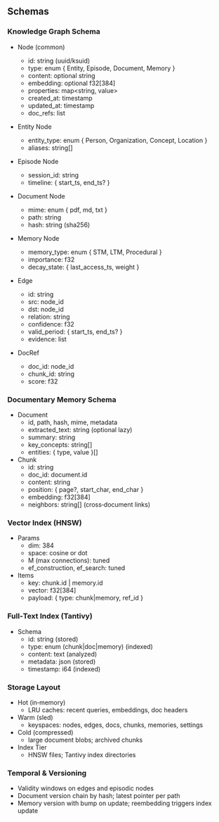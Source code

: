 ## Schemas

### Knowledge Graph Schema

- Node (common)
  - id: string (uuid/ksuid)
  - type: enum { Entity, Episode, Document, Memory }
  - content: optional string
  - embedding: optional f32[384]
  - properties: map<string, value>
  - created_at: timestamp
  - updated_at: timestamp
  - doc_refs: list<DocRef>
- Entity Node
  - entity_type: enum { Person, Organization, Concept, Location }
  - aliases: string[]
- Episode Node
  - session_id: string
  - timeline: { start_ts, end_ts? }
- Document Node
  - mime: enum { pdf, md, txt }
  - path: string
  - hash: string (sha256)
- Memory Node
  - memory_type: enum { STM, LTM, Procedural }
  - importance: f32
  - decay_state: { last_access_ts, weight }

- Edge
  - id: string
  - src: node_id
  - dst: node_id
  - relation: string
  - confidence: f32
  - valid_period: { start_ts, end_ts? }
  - evidence: list<DocRef>

- DocRef
  - doc_id: node_id
  - chunk_id: string
  - score: f32

### Documentary Memory Schema

- Document
  - id, path, hash, mime, metadata
  - extracted_text: string (optional lazy)
  - summary: string
  - key_concepts: string[]
  - entities: { type, value }[]
- Chunk
  - id: string
  - doc_id: document.id
  - content: string
  - position: { page?, start_char, end_char }
  - embedding: f32[384]
  - neighbors: string[] (cross‑document links)

### Vector Index (HNSW)

- Params
  - dim: 384
  - space: cosine or dot
  - M (max connections): tuned
  - ef_construction, ef_search: tuned
- Items
  - key: chunk.id | memory.id
  - vector: f32[384]
  - payload: { type: chunk|memory, ref_id }

### Full‑Text Index (Tantivy)

- Schema
  - id: string (stored)
  - type: enum (chunk|doc|memory) (indexed)
  - content: text (analyzed)
  - metadata: json (stored)
  - timestamp: i64 (indexed)

### Storage Layout

- Hot (in‑memory)
  - LRU caches: recent queries, embeddings, doc headers
- Warm (sled)
  - keyspaces: nodes, edges, docs, chunks, memories, settings
- Cold (compressed)
  - large document blobs; archived chunks
- Index Tier
  - HNSW files; Tantivy index directories

### Temporal & Versioning

- Validity windows on edges and episodic nodes
- Document version chain by hash; latest pointer per path
- Memory version with bump on update; reembedding triggers index update
